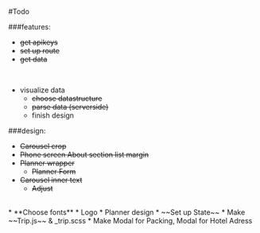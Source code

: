 #Todo

###features:
* ~~get apikeys~~
* ~~set up route~~
* ~~get data~~
<br/>

* visualize data
    * ~~choose datastructure~~
    * ~~parse data (serverside)~~
    * finish design

###design:
* ~~Carousel crop~~
* ~~Phone screen About section list margin~~
* ~~Planner wrapper~~
    * ~~Planner Form~~
* ~~Carousel inner text~~ 
    * ~~Adjust~~
<br/>
* **Choose fonts**
* Logo
* Planner design
    * ~~Set up State~~
    * Make ~~Trip.js~~ & _trip.scss
    * Make Modal for Packing, Modal for Hotel Adress
